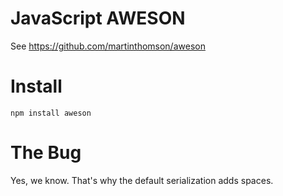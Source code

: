 # JavaScript AWESON

See https://github.com/martinthomson/aweson

# Install

```
npm install aweson
```

# The Bug

Yes, we know.  That's why the default serialization adds spaces.

